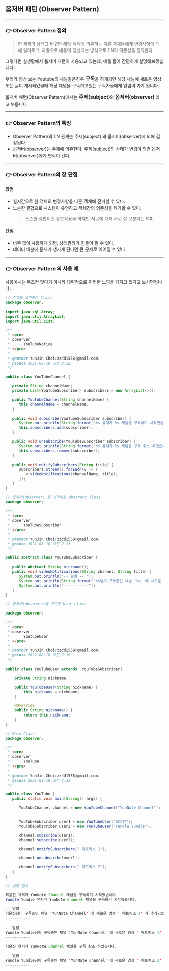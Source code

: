 ## 옵저버 패턴 (Observer Pattern)

---

### 👉 Observer Pattern 정의
> 한 객체의 상태그 바뀌면 해당 객체에 의존하는 다른 객체들에게 변경사항에 대해 알려주고, 자동으로 내용이 갱신되는 방식으로 1:N의 의존성을 정의한다.

그렇다면 실생활에서 옵저버 패턴이 사용되고 있는데, 예를 들어 간단하게 설명해보겠습니다.

우리가 항상 보는 Youtube의 채널같은경우 <span style="font-size:16px; font-weight:600;">구독</span>을 하게되면 해당 채널에 새로운 영상 또는 글이 
게시되었을때 해당 채널을 구독하고있는 구독자들에게 알림이 가게 됩니다.

옵저버 패턴(Observer Pattern)에서는 <span style="font-size:16px; font-weight:600;">주제(subject)</span>와
<span style="font-size:16px; font-weight:600;">옵저버(observer)</span> 라고 부릅니다

<hr>

### 👉 Observer Pattern의 특징
 - Observer Pattern의 1:N 관계는 주제(subject) 와 옵저버(observer)에 의해 결정된다.
 - 옵저버(observer)는 주제에 의존한다. 주제(subject)의 상태가 변경이 되면 옵저버(observer)에게 연락이 간다.

<hr> 

### 👉 Observer Pattern의 장,단점

#### 장점
 - 실시간으로 한 객체의 변경사항을 다른 객체에 전파할 수 있다.
 - 느슨한 결합으로 시스템이 유연하고 객체간의 의존성을 제거할 수 있다.
    > 느슨한 결합이란 상호작용을 하지만 서로에 대해 서로 잘 모른다는 의미.

#### 단점
 - 너무 많이 사용하게 되면, 상태관리가 힘들어 질 수 있다.
 - 데이터 배분에 문제가 생기게 된다면 큰 문제로 이어질 수 있다 .

<hr>

### 👉 Observer Pattern 의 사용 예

사용예시는 무조건 맞다가 아니라 대략적으로 이러한 느낌을 가지고 있다고 보시면됩니다.

```java
// 주제를 의미하는 Class
package observer;

import java.sql.Array;
import java.util.ArrayList;
import java.util.List;

/**
 * <pre>
 * observer
 *      YouTubeNotice
 * </pre>
 *
 * @author YunJin Choi(zzdd1558@gmail.com)
 * @since 2021-08-18 오전 2:12
 */

public class YouTubeChannel {

   private String channelName;
   private List<YouTubeSubscriber> subscribers = new ArrayList<>();

   public YouTubeChannel(String channelName) {
      this.channelName = channelName;
   }

   public void subscribe(YouTubeSubscriber subscriber) {
      System.out.println(String.format("%s 유저가 %s 채널을 구독하기 시작했습니다.",subscriber.nickname(), channelName ));
      this.subscribers.add(subscriber);
   }

   public void unsubscribe(YouTubeSubscriber subscriber) {
      System.out.println(String.format("%s 유저가 %s 채널을 구독 취소 하였습니다.",subscriber.nickname(), channelName ));
      this.subscribers.remove(subscriber);
   }

   public void notifySubscribers(String title) {
      subscribers.stream().forEach(v -> {
         v.videoNotifications(channelName, title);
      });
   }
}
```

```java
// 옵저버(observer) 를 의미하는 abstract class 
package observer;

/**
 * <pre>
 * observer
 *      YouTubeSubscriber
 * </pre>
 *
 * @author YunJin Choi(zzdd1558@gmail.com)
 * @since 2021-08-18 오전 2:13
 */

public abstract class YouTubeSubscriber {

   public abstract String nickname();
   public void videoNotifications(String channel, String title) {
      System.out.println("-- 알림 -- ");
      System.out.println(String.format("%s님이 구독중인 채널 '%s' 에 새로운 영상 '%s' 가 추가되었습니다",nickname(), channel, title));
      System.out.println("-----------");
   }
}
```

```java
// 옵저버(observer)를 구현한 User class

package observer;

/**
 * <pre>
 * observer
 *      YoutubeUser
 * </pre>
 *
 * @author YunJin Choi(zzdd1558@gmail.com)
 * @since 2021-08-18 오전 2:16
 */

public class YouTubeUser extends  YouTubeSubscriber{

    private String nickname;

    public YouTubeUser(String nickname) {
        this.nickname = nickname;
    }

    @Override
    public String nickname() {
        return this.nickname;
    }
}

```


```java
// Main Class 
package observer;

/**
 * <pre>
 * observer
 *      YouTube
 * </pre>
 *
 * @author YunJin Choi(zzdd1558@gmail.com)
 * @since 2021-08-18 오전 2:28
 */

public class YouTube {
   public static void main(String[] args) {

      YouTubeChannel channel = new YouTubeChannel("YunNote Channel");


      YouTubeSubscriber user1 = new YouTubeUser("최윤진");
      YouTubeSubscriber user2 = new YouTubeUser("Yundle Yundle");

      channel.subscribe(user1);
      channel.subscribe(user2);

      channel.notifySubscribers(" 매트릭스 1");

      channel.unsubscribe(user1);

      channel.notifySubscribers(" 매트릭스 2");
   }
}

// 실행 결과

최윤진 유저가 YunNote Channel 채널을 구독하기 시작했습니다.
Yundle Yundle 유저가 YunNote Channel 채널을 구독하기 시작했습니다.
        
-- 알림 --
최윤진님이 구독중인 채널 'YunNote Channel' 에 새로운 영상 ' 매트릭스 1' 가 추가되었습니다
-----------
        
-- 알림 --
Yundle Yundle님이 구독중인 채널 'YunNote Channel' 에 새로운 영상 ' 매트릭스 1' 가 추가되었습니다
-----------
        
최윤진 유저가 YunNote Channel 채널을 구독 취소 하였습니다.
        
-- 알림 --
Yundle Yundle님이 구독중인 채널 'YunNote Channel' 에 새로운 영상 ' 매트릭스 2' 가 추가되었습니다
-----------
```


